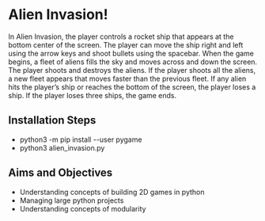 # Alien Invasion! 

In Alien Invasion, the player controls a rocket ship that appears
at the bottom center of the screen. The player can move the ship
right and left using the arrow keys and shoot bullets using the
spacebar. When the game begins, a fleet of aliens fills the sky
and moves across and down the screen. The player shoots and
destroys the aliens. If the player shoots all the aliens, a new fleet
appears that moves faster than the previous fleet. If any alien hits
the player’s ship or reaches the bottom of the screen, the player
loses a ship. If the player loses three ships, the game ends.


## Installation Steps
- python3 -m pip install --user pygame
- python3 alien_invasion.py

## Aims and Objectives
- Understanding concepts of building 2D games in python
- Managing large python projects
- Understanding concepts of modularity 